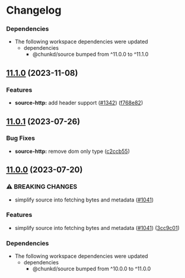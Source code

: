 # Changelog

### Dependencies

* The following workspace dependencies were updated
  * dependencies
    * @chunkd/source bumped from ^11.0.0 to ^11.1.0

## [11.1.0](https://github.com/blacha/chunkd/compare/source-http-v11.0.2...source-http-v11.1.0) (2023-11-08)


### Features

* **source-http:** add header support ([#1342](https://github.com/blacha/chunkd/issues/1342)) ([f768e82](https://github.com/blacha/chunkd/commit/f768e82e544253fa6353cd4c4d59481efcfb878f))

## [11.0.1](https://github.com/blacha/chunkd/compare/source-http-v11.0.0...source-http-v11.0.1) (2023-07-26)


### Bug Fixes

* **source-http:** remove dom only type ([c2ccb55](https://github.com/blacha/chunkd/commit/c2ccb5532213a1e8e1d75dc89a7123801a869ba8))

## [11.0.0](https://github.com/blacha/chunkd/compare/source-http-v10.1.2...source-http-v11.0.0) (2023-07-20)


### ⚠ BREAKING CHANGES

* simplify source into fetching bytes and metadata ([#1041](https://github.com/blacha/chunkd/issues/1041))

### Features

* simplify source into fetching bytes and metadata ([#1041](https://github.com/blacha/chunkd/issues/1041)) ([3cc9c01](https://github.com/blacha/chunkd/commit/3cc9c0193ebb6b8c704e977f7552544c840e65dd))


### Dependencies

* The following workspace dependencies were updated
  * dependencies
    * @chunkd/source bumped from ^10.0.0 to ^11.0.0
